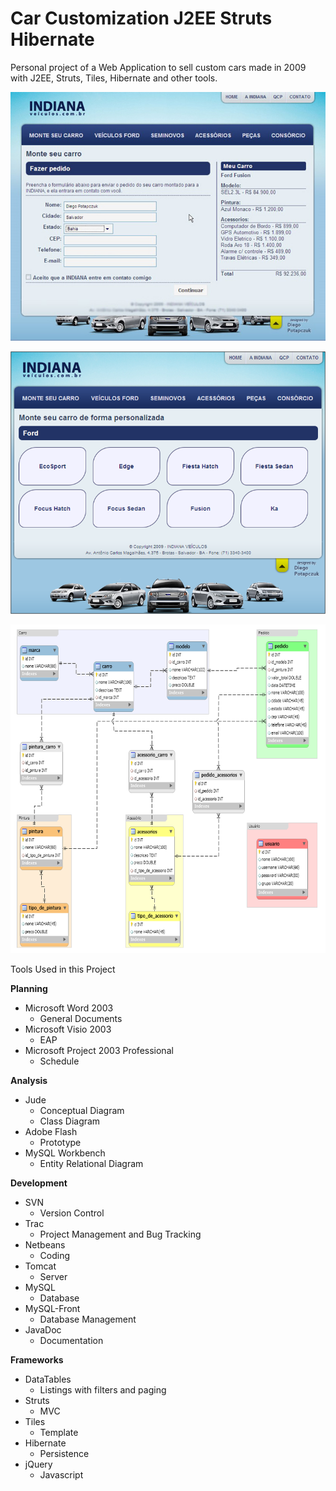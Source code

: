 Car Customization J2EE Struts Hibernate
=======================================

Personal project of a Web Application to sell custom cars made in 2009 with J2EE, Struts, Tiles, Hibernate and other tools.


![Image](/1.jpg?raw=true)

![Image](/imagem2.png?raw=true)

![Image](/imagem1.png?raw=true)



Tools Used in this Project


**Planning**

* Microsoft Word 2003
  * General Documents
* Microsoft Visio 2003
  * EAP
* Microsoft Project 2003 Professional
  * Schedule

**Analysis**

* Jude
  * Conceptual Diagram
  * Class Diagram
* Adobe Flash
  * Prototype
* MySQL Workbench
  * Entity Relational Diagram

**Development**

* SVN
  * Version Control
* Trac
  * Project Management and Bug Tracking
* Netbeans
  * Coding
* Tomcat
  * Server
* MySQL
  * Database
* MySQL-Front
  * Database Management
* JavaDoc
  * Documentation

**Frameworks**

* DataTables
  * Listings with filters and paging
* Struts
  * MVC
* Tiles
  * Template
* Hibernate
  * Persistence
* jQuery
  * Javascript
 
